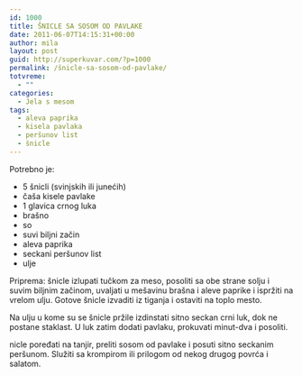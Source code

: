 ```yaml
---
id: 1000
title: ŠNICLE SA SOSOM OD PAVLAKE
date: 2011-06-07T14:15:31+00:00
author: mila
layout: post
guid: http://superkuvar.com/?p=1000
permalink: /šnicle-sa-sosom-od-pavlake/
totvreme:
  - ""
categories:
  - Jela s mesom
tags:
  - aleva paprika
  - kisela pavlaka
  - peršunov list
  - šnicle
---
```

Potrebno je:

  * 5 šnicli (svinjskih ili junećih)
  * čaša kisele pavlake
  * 1 glavica crnog luka
  * brašno
  * so
  * suvi biljni začin
  * aleva paprika
  * seckani peršunov list
  * ulje

Priprema: šnicle izlupati tučkom za meso, posoliti sa obe strane solju i suvim biljnim začinom, uvaljati u mešavinu brašna i aleve paprike i ispržiti na vrelom ulju. Gotove šnicle izvaditi iz tiganja i ostaviti na toplo mesto.

Na ulju u kome su se šnicle pržile izdinstati sitno seckan crni luk, dok ne postane staklast. U luk zatim dodati pavlaku, prokuvati minut-dva i posoliti.

 nicle poređati na tanjir, preliti sosom od pavlake i posuti sitno seckanim peršunom. Služiti sa krompirom ili prilogom od nekog drugog povrća i salatom.